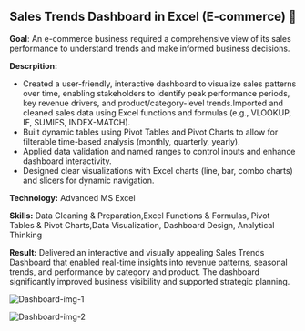 ## Sales Trends Dashboard in Excel (E-commerce) 🛒
   
   
   
   



   **Goal**: An e-commerce business required a comprehensive view of its sales performance to understand trends and make informed business decisions.
   
   **Descrpition:**  
   - Created a user-friendly, interactive dashboard to visualize sales patterns over time, enabling stakeholders to identify peak performance periods, key revenue drivers, and   product/category-level trends.Imported and cleaned sales data using Excel functions and formulas (e.g., VLOOKUP, IF, SUMIFS, INDEX-MATCH).
   - Built dynamic tables using Pivot Tables and Pivot Charts to allow for filterable time-based analysis (monthly, quarterly, yearly).
   - Applied data validation and named ranges to control inputs and enhance dashboard interactivity.
   - Designed clear visualizations with Excel charts (line, bar, combo charts) and slicers for dynamic navigation.

   **Technology:**
   Advanced MS Excel

   **Skills:**
     Data Cleaning & Preparation,Excel Functions & Formulas,
Pivot Tables & Pivot Charts,Data Visualization, Dashboard Design,
Analytical Thinking
  
   **Result:**
        Delivered an interactive and visually appealing Sales Trends Dashboard that enabled real-time insights into revenue patterns, 
        seasonal trends, and performance by category and product. The dashboard significantly improved business visibility and supported 
        strategic planning. 

![Dashboard-img-1](https://github.com/user-attachments/assets/11e3d91d-a9ed-4bf6-85f6-c5d591fd6c33)


![Dashboard-img-2](https://github.com/user-attachments/assets/c99a64b8-ce4a-4e14-b374-ab4b3d9561c6)
